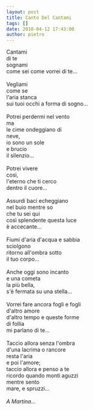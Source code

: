 ```yaml
---
layout: post
title: Canto Del Cantami
tags: []
date: 2010-04-12 17:43:00
author: pietro
---
```

Cantami<br/>di te<br/>sognami<br/>come sei come vorrei di te...<br/><br/>Vegliami<br/>come se<br/>l'aria stanca<br/>sui tuoi occhi a forma di sogno...<br/><br/>Potrei perdermi nel vento<br/>ma<br/>le cime ondeggiano di<br/>neve,<br/>io sono un sole<br/>e brucio<br/>il silenzio...<br/><br/>Potrei vivere<br/>così,<br/>l'eterno che ti cerco<br/>dentro il cuore...<br/><br/>Assurdi baci echeggiano<br/>nel buio mentre so<br/>che tu sei qui<br/>così splendente questa luce<br/>è accecante...<br/><br/>Fiumi d'aria d'acqua e sabbia<br/>sciolgono<br/>ritorno all'ombra sotto<br/>il tuo corpo...<br/><br/>Anche oggi sono incanto<br/>e una cometa<br/>la più bella,<br/>s'è fermata su una stella...<br/><br/>Vorrei fare ancora fogli e fogli<br/>d'altro amore<br/>d'altro tempo e queste forme<br/>di follia<br/>mi parlano di te...<br/><br/>Taccio allora senza l'ombra<br/>d'una lacrima o rancore<br/>resta l'aria<br/>e poi l'amore;<br/>taccio allora e penso a te<br/>ricordo quando monti aguzzi<br/>mentre sento<br/>mare, e spruzzi...<br/><br/><span style="font-style: italic">A Martina...</span>
